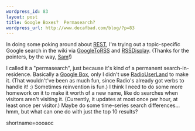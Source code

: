 ```yaml
--- 
wordpress_id: 83
layout: post
title: Google Boxes?  Permasearch?
wordpress_url: http://www.decafbad.com/blog/?p=83
---
```

<p>In doing some poking around about <a href="http://www.decafbad.com/twiki/bin/view/Main/REST">REST</a>, I'm trying out a topic-specific Google search in the wiki via <a href="http://www.decafbad.com/twiki/bin/view/Main/GoogleToRSS">GoogleToRSS</a> and <a href="http://www.decafbad.com/twiki/bin/view/Main/RSSDisplay">RSSDisplay</a>.    (Thanks for the pointers, by the way, <a href="http://radio.weblogs.com/0101679/">Sam</a>!)</p>
<p>I called it a "permasearch", just because it's kind of a permanent search-in-residence.  Basically a <a href="http://radio.userland.com/googleBox">Google Box</a>, only I didn't use <a href="http://www.decafbad.com/twiki/bin/view/Main/RadioUserLand">RadioUserLand</a> to make it.  (That wouldn't've been as much fun, since Radio's already got verbs to handle it! :) Sometimes reinvention is fun.)  I think I need to do some more homework on it to make it worth of a new name, like do searches when visitors aren't visiting it.  (Currently, it updates at most once per hour, at least once per visitor.)  Maybe do some time-series search differences...  hmm, but what can one do with just the top 10 results?<br />
</p>
<!--more-->
shortname=oooaoc
